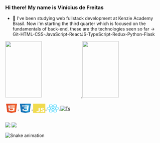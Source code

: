 ### Hi there! My name is Vinícius de Freitas

- 📖 I've been studying web fullstack development at Kenzie Academy Brasil. Now i'm starting the third quarter which is focused on the fundamentals of back-end, these are the technologies seen so far -> Git-HTML-CSS-JavaScript-ReactJS-TypeScript-Redux-Python-Flask

<div style="display: inline_block">
  <a href="https://github.com/Vinicius2m/">
  <img width="48%" height="180em" src="https://github-readme-stats.vercel.app/api?username=Vinicius2m&show_icons=true&theme=tokyonight&include_all_commits=true&count_private=true"/>
  <img width="48%" height="180em" src="https://github-readme-stats.vercel.app/api/top-langs/?username=Vinicius2m&layout=compact&langs_count=7&theme=tokyonight"/>
</div>
  
<div style="display: inline_block"><br>
  <img align="center" alt="HTML" height="30" width="40" src="https://raw.githubusercontent.com/devicons/devicon/master/icons/html5/html5-original.svg">
  <img align="center" alt="CSS" height="30" width="40" src="https://raw.githubusercontent.com/devicons/devicon/master/icons/css3/css3-original.svg">
  <img align="center" alt="Js" height="30" width="40" src="https://raw.githubusercontent.com/devicons/devicon/master/icons/javascript/javascript-plain.svg">
  <img align="center" alt="React" height="30" width="40" src="https://raw.githubusercontent.com/devicons/devicon/master/icons/react/react-original.svg"> 
  <img align="center" alt="Ts" height="30" width="40" src="https://cdn.jsdelivr.net/gh/devicons/devicon/icons/typescript/typescript-original.svg" />
</div>
  
  ##
  
 <div> 
  <a href = "mailto:viniciusfreitas.1.4.4@gmail.com"><img src="https://img.shields.io/badge/Gmail-D14836?style=for-the-badge&logo=gmail&logoColor=white" target="_blank"></a>
  <a href="https://www.linkedin.com/in/vinicius-de-freitas/" target="_blank"><img src="https://img.shields.io/badge/-LinkedIn-%230077B5?style=for-the-badge&logo=linkedin&logoColor=white" target="_blank"></a>
   
   
   ![Snake animation](https://github.com/Vinicius2m/Vinicius2m/blob/output/github-contribution-grid-snake.svg)
   
 </div>
 
